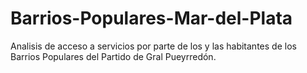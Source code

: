 # Barrios-Populares-Mar-del-Plata
Analisis de acceso a servicios por parte de los y las habitantes de los Barrios Populares del Partido de Gral Pueyrredón.
